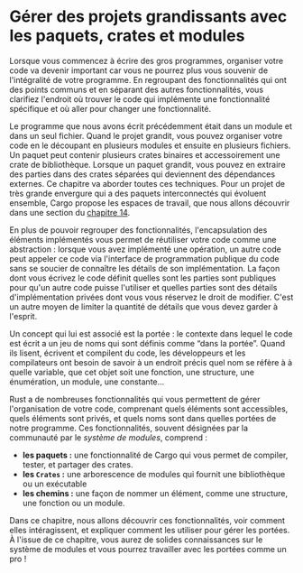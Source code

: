 <!--
# Managing Growing Projects with Packages, Crates, and Modules
-->

# Gérer des projets grandissants avec les paquets, crates et modules

<!--
As you write large programs, organizing your code will be important because
keeping track of your entire program in your head will become impossible. By
grouping related functionality and separating code with distinct features,
you’ll clarify where to find code that implements a particular feature and
where to go to change how a feature works.
-->

Lorsque vous commencez à écrire des gros programmes, organiser votre code va
devenir important car vous ne pourrez plus vous souvenir de l'intégralité de
votre programme. En regroupant des fonctionnalités qui ont des points
communs et en séparant des autres fonctionnalités, vous clarifiez l'endroit où
trouver le code qui implémente une fonctionnalité spécifique et où aller pour
changer une fonctionnalité.

<!--
The programs we’ve written so far have been in one module in one file. As a
project grows, you can organize code by splitting it into multiple modules and
then multiple files. A package can contain multiple binary crates and
optionally one library crate. As a package grows, you can extract parts into
separate crates that become external dependencies. This chapter covers all
these techniques. For very large projects of a set of interrelated packages
that evolve together, Cargo provides workspaces, which we’ll cover in the
[“Cargo Workspaces”][workspaces]<!-- ignore -- > section in Chapter 14.
-->

Le programme que nous avons écrit précédemment était dans un module et dans un
seul fichier. Quand le projet grandit, vous pouvez organiser votre code en le
découpant en plusieurs modules et ensuite en plusieurs fichiers. Un paquet peut
contenir plusieurs crates binaires et accessoirement une crate de bibliothèque.
Lorsque un paquet grandit, vous pouvez en extraire des parties dans des crates
séparées qui deviennent des dépendances externes. Ce chapitre va aborder toutes
ces techniques. Pour un projet de très grande envergure qui a des paquets
interconnectés qui évoluent ensemble, Cargo propose les espaces de travail, que
nous allons découvrir dans une section du
[chapitre 14][workspaces]<!-- ignore -->.

<!--
In addition to grouping functionality, encapsulating implementation details
lets you reuse code at a higher level: once you’ve implemented an operation,
other code can call that code via the code’s public interface without knowing
how the implementation works. The way you write code defines which parts are
public for other code to use and which parts are private implementation details
that you reserve the right to change. This is another way to limit the amount
of detail you have to keep in your head.
-->

En plus de pouvoir regrouper des fonctionnalités, l'encapsulation des éléments
implémentés vous permet de réutiliser votre code comme une abstraction : lorsque
vous avez implémenté une opération, un autre code peut appeler ce code via
l'interface de programmation publique du code sans se soucier de connaître les
détails de son implémentation. La façon dont vous écrivez le code définit
quelles sont les parties sont publiques pour qu'un autre code puisse l'utiliser
et quelles parties sont des détails d'implémentation privées dont vous vous
réservez le droit de modifier. C'est un autre moyen de limiter la quantité de
détails que vous devez garder à l'esprit.

<!--
A related concept is scope: the nested context in which code is written has a
set of names that are defined as “in scope.” When reading, writing, and
compiling code, programmers and compilers need to know whether a particular
name at a particular spot refers to a variable, function, struct, enum, module,
constant, or other item and what that item means. You can create scopes and
change which names are in or out of scope. You can’t have two items with the
same name in the same scope; tools are available to resolve name conflicts.
-->

Un concept qui lui est associé est la portée : le contexte dans lequel le code
est écrit a un jeu de noms qui sont définis comme “dans la portée”. Quand ils
lisent, écrivent et compilent du code, les développeurs et les compilateurs ont
besoin de savoir à un endroit précis quel nom se réfère à à quelle variable,
que cet objet soit une fonction, une structure, une énumération, un module, une constante...

<!--
Rust has a number of features that allow you to manage your code’s
organization, including which details are exposed, which details are private,
and what names are in each scope in your programs. These features, sometimes
collectively referred to as the *module system*, and include:
-->

Rust a de nombreuses fonctionnalités qui vous permettent de gérer l'organisation
de votre code, comprenant quels éléments sont accessibles, quels éléments sont
privés, et quels noms sont dans quelles portées de notre programme. Ces
fonctionnalités, souvent désignées par la communauté par le *système de
modules*, comprend :

<!--
* **Packages:** A Cargo feature that lets you build, test, and share crates
* **Crates:** A tree of modules that produces a library or executable
* **Modules** and **use:** Let you control the organization, scope, and
  privacy of paths
* **Paths:** A way of naming an item, such as a struct, function, or module
-->

* **les paquets :** une fonctionnalité de Cargo qui vous permet de compiler,
  tester, et partager des crates.
* **les `Crates` :** une arborescence de modules qui fournit une bibliothèque ou
  un exécutable
* **les chemins :** une façon de nommer un élément, comme une structure, une
  fonction ou un module.

<!--
In this chapter, we’ll cover all these features, discuss how they interact, and
explain how to use them to manage scope. By the end, you should have a solid
understanding of the module system and be able to work with scopes like a pro!
-->

Dans ce chapitre, nous allons découvrir ces fonctionnalités, voir comment elles
intéragissent, et expliquer comment les utiliser pour gérer les portées. À
l'issue de ce chapitre, vous aurez de solides connaissances sur le système de
modules et vous pourrez travailler avec les portées comme un pro !

[workspaces]: ch14-03-cargo-workspaces.html
